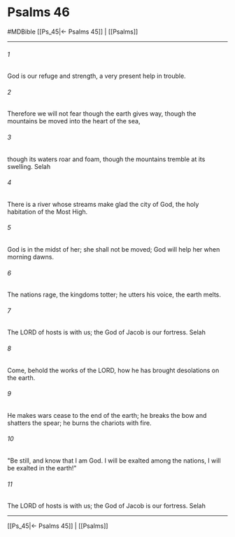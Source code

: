 # Psalms 46
#MDBible
[[Ps_45|← Psalms 45]] | [[Psalms]]

***

###### 1 
God is our refuge and strength, a very present help in trouble. 

###### 2 
Therefore we will not fear though the earth gives way, though the mountains be moved into the heart of the sea, 

###### 3 
though its waters roar and foam, though the mountains tremble at its swelling. Selah 

###### 4 
There is a river whose streams make glad the city of God, the holy habitation of the Most High. 

###### 5 
God is in the midst of her; she shall not be moved; God will help her when morning dawns. 

###### 6 
The nations rage, the kingdoms totter; he utters his voice, the earth melts. 

###### 7 
The LORD of hosts is with us; the God of Jacob is our fortress. Selah 

###### 8 
Come, behold the works of the LORD, how he has brought desolations on the earth. 

###### 9 
He makes wars cease to the end of the earth; he breaks the bow and shatters the spear; he burns the chariots with fire. 

###### 10 
"Be still, and know that I am God. I will be exalted among the nations, I will be exalted in the earth!" 

###### 11 
The LORD of hosts is with us; the God of Jacob is our fortress. Selah 

***

[[Ps_45|← Psalms 45]] | [[Psalms]]
